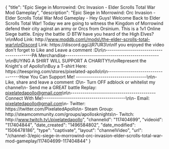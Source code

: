 {
    "title": "Epic Siege in Morrowind: Orc Invasion - Elder Scrolls Total War Mod Gameplay",
    "description": "Epic Siege in Morrowind: Orc Invasion - Elder Scrolls Total War Mod Gameplay - Hey Guys!  Welcome Back to Elder Scrolls Total War!  Today we are going to witness the Kingdom of Morrowind defend their city aginst an army or Orcs from Orsinium.  This is a 1v1 Online Siege battle.  Enjoy the battle :D BTW have you heard of the High Elves?\n\nMod Link: http:\/\/www.moddb.com\/mods\/the-elder-scrolls-total-war\n\nDiscord Link: https:\/\/discord.gg\/JjR7UR3\n\nIf you enjoyed the video don't forget to Like and Leave a comment :D\n\n-----------------------------------------PA Merchandise----------------------------------------------\n\nBUYING A SHIRT WILL SUPPORT A CHARITY!\n\nRepresent the Knight's of Apollo!\nBuy a T-shirt Here: https:\/\/teespring.com\/stores\/pixelated-apollo\n\n----------------------------------How You Can Support Me! -----------------------------------\n\n- Like, share and leave a comment :D\n- Turn OFF adblock or whitelist my channel\n- Send me a GREAT battle Replay: pixelatedapollo@gmail.com\n\n------------------------------------------Connect With Me!-----------------------------------------\n\n- Email: pixelatedapollo@gmail.com\n- Twitter: https:\/\/twitter.com\/PixelatedApollo\n- Steam Group:  http:\/\/steamcommunity.com\/groups\/apollosknights\n- Twitch: http:\/\/www.twitch.tv\/pixelatedapollo",
    "channelid": "117404699",
    "videoid": "117404844",
    "date_created": "1496584802",
    "date_modified": "1506478186",
    "type": "captivate",
    "layout": "channelVideo",
    "url": "\/channel-3\/epic-siege-in-morrowind-orc-invasion-elder-scrolls-total-war-mod-gameplay\/117404699-117404844"
}